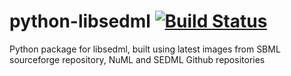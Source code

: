 # python-libsedml [![Build Status](https://travis-ci.org/vincent-noel/python-libsedml.svg?branch=master)](https://travis-ci.org/vincent-noel/python-libsedml)
Python package for libsedml, built using latest images from SBML sourceforge repository, NuML and SEDML Github repositories
